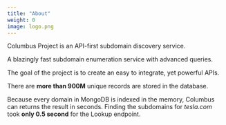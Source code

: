 ```yaml
---
title: "About"
weight: 0
image: logo.png
---
```


Columbus Project is an API-first subdomain discovery service.

A blazingly fast subdomain enumeration service with advanced queries.

The goal of the project is to create an easy to integrate, yet powerful APIs.

<p>There are <strong id="totalEntry">more than 900M</strong> unique records are stored in the database.</p>

Because every domain in MongoDB is indexed in the memory, Columbus can returns the result in seconds.
Finding the subdomains for *tesla.com* took **only 0.5 second** for the Lookup endpoint.